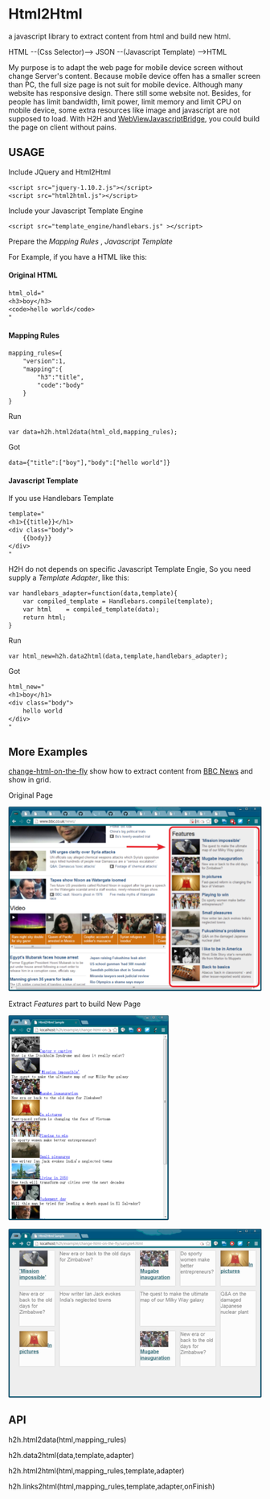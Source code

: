 Html2Html
===
a javascript library to extract content from html and build new html.

HTML --(Css Selector)--> JSON --(Javascript Template) -->HTML

My purpose is to adapt the web page for mobile device screen without change Server's content. Because mobile device offen has a smaller screen than PC, the full size page is not suit for mobile device. Although many website has responsive design. There still some website not. Besides, for people has limit bandwidth, limit power, limit memory and limit CPU on mobile device, some extra resources like image and javascript are not supposed to load. With H2H and [WebViewJavascriptBridge](https://github.com/fangj/WebViewJavascriptBridge), you could build the page on client without pains.

USAGE
-----------

Include JQuery and Html2Html

	<script src="jquery-1.10.2.js"></script>
	<script src="html2html.js"></script>

Include your Javascript Template Engine

	<script src="template_engine/handlebars.js" ></script>

Prepare the *Mapping Rules* , *Javascript Template*

For Example, if you have a HTML like this:

#### Original HTML

	html_old="
	<h3>boy</h3>
	<code>hello world</code>
	"

#### Mapping Rules

	mapping_rules={
		"version":1,
		"mapping":{
			"h3":"title",
			"code":"body"
		}
	}

Run 

	var data=h2h.html2data(html_old,mapping_rules);

Got 

	data={"title":["boy"],"body":["hello world"]}

#### Javascript Template

If you use Handlebars Template

	template="
	<h1>{{title}}</h1>
	<div class="body">
		{{body}}
	</div>
	"

H2H do not depends on specific Javascript Template Engie, So you need supply a *Template Adapter*, like this:

	var handlebars_adapter=function(data,template){
		var compiled_template = Handlebars.compile(template);
		var html    = compiled_template(data);
		return html;
	}

Run 

	var html_new=h2h.data2html(data,template,handlebars_adapter);

Got 

	html_new="
	<h1>boy</h1>
	<div class="body">
		hello world
	</div>
	"

More Examples
-----------
[change-html-on-the-fly](https://github.com/fangj/h2h/tree/master/example/change-html-on-the-fly) show how to extract content from [BBC News](http://www.bbc.co.uk/news/) and show in grid.

Original Page

![Original Page](img/old_html.png)

Extract *Features* part to build New Page

![New Page 1](img/new_html1.png)

![New Page 2](img/new_html2.png)

API
-----------
h2h.html2data(html,mapping_rules)

h2h.data2html(data,template,adapter)

h2h.html2html(html,mapping_rules,template,adapter)

h2h.links2html(html,mapping_rules,template,adapter,onFinish)
